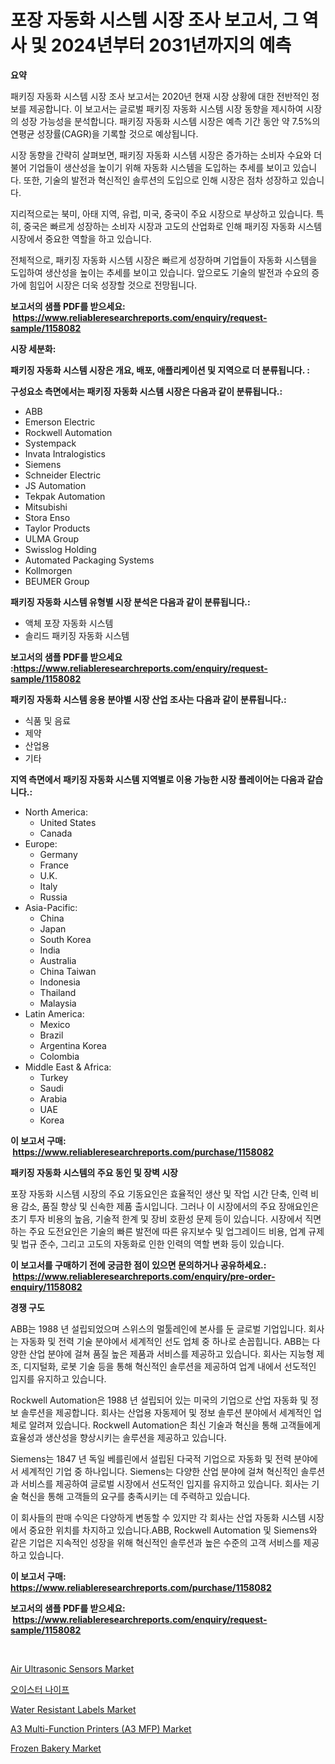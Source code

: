 <p><h1>포장 자동화 시스템 시장 조사 보고서, 그 역사 및 2024년부터 2031년까지의 예측</h1></p><p><strong>요약</strong></p>
<p><p>패키징 자동화 시스템 시장 조사 보고서는 2020년 현재 시장 상황에 대한 전반적인 정보를 제공합니다. 이 보고서는 글로벌 패키징 자동화 시스템 시장 동향을 제시하여 시장의 성장 가능성을 분석합니다. 패키징 자동화 시스템 시장은 예측 기간 동안 약 7.5%의 연평균 성장률(CAGR)을 기록할 것으로 예상됩니다.</p><p>시장 동향을 간략히 살펴보면, 패키징 자동화 시스템 시장은 증가하는 소비자 수요와 더불어 기업들이 생산성을 높이기 위해 자동화 시스템을 도입하는 추세를 보이고 있습니다. 또한, 기술의 발전과 혁신적인 솔루션의 도입으로 인해 시장은 점차 성장하고 있습니다.</p><p>지리적으로는 북미, 아태 지역, 유럽, 미국, 중국이 주요 시장으로 부상하고 있습니다. 특히, 중국은 빠르게 성장하는 소비자 시장과 고도의 산업화로 인해 패키징 자동화 시스템 시장에서 중요한 역할을 하고 있습니다.</p><p>전체적으로, 패키징 자동화 시스템 시장은 빠르게 성장하며 기업들이 자동화 시스템을 도입하여 생산성을 높이는 추세를 보이고 있습니다. 앞으로도 기술의 발전과 수요의 증가에 힘입어 시장은 더욱 성장할 것으로 전망됩니다.</p></p>
<p><strong>보고서의 샘플 PDF를 받으세요: &nbsp;<a href="https://www.reliableresearchreports.com/enquiry/request-sample/1158082">https://www.reliableresearchreports.com/enquiry/request-sample/1158082</a></strong></p>
<p><strong>시장 세분화:</strong></p>
<p><strong> 패키징 자동화 시스템 시장은 개요, 배포, 애플리케이션 및 지역으로 더 분류됩니다. :</strong></p>
<p><strong>구성요소 측면에서는 패키징 자동화 시스템 시장은 다음과 같이 분류됩니다.:</strong></p>
<p><ul><li>ABB</li><li>Emerson Electric</li><li>Rockwell Automation</li><li>Systempack</li><li>Invata Intralogistics</li><li>Siemens</li><li>Schneider Electric</li><li>JS Automation</li><li>Tekpak Automation</li><li>Mitsubishi</li><li>Stora Enso</li><li>Taylor Products</li><li>ULMA Group</li><li>Swisslog Holding</li><li>Automated Packaging Systems</li><li>Kollmorgen</li><li>BEUMER Group</li></ul></p>
<p><strong> 패키징 자동화 시스템 유형별 시장 분석은 다음과 같이 분류됩니다.:</strong></p>
<p><ul><li>액체 포장 자동화 시스템</li><li>솔리드 패키징 자동화 시스템</li></ul></p>
<p><strong>보고서의 샘플 PDF를 받으세요 :<a href="https://www.reliableresearchreports.com/enquiry/request-sample/1158082">https://www.reliableresearchreports.com/enquiry/request-sample/1158082</a></strong></p>
<p><strong> 패키징 자동화 시스템 응용 분야별 시장 산업 조사는 다음과 같이 분류됩니다.:</strong></p>
<p><ul><li>식품 및 음료</li><li>제약</li><li>산업용</li><li>기타</li></ul></p>
<p><strong>지역 측면에서 패키징 자동화 시스템 지역별로 이용 가능한 시장 플레이어는 다음과 같습니다.:</strong></p>
<p><ul>
    <li>
        North America:
        <ul>
            <li>United States</li>
            <li>Canada</li>
        </ul>
    </li>
    <li>
        Europe:
        <ul>
            <li>Germany</li>
            <li>France</li>
            <li>U.K.</li>
            <li>Italy</li>
            <li>Russia</li>
        </ul>
    </li>
    <li>
        Asia-Pacific:
        <ul>
            <li>China</li>
            <li>Japan</li>
            <li>South Korea</li>
            <li>India</li>
            <li>Australia</li>
            <li>China Taiwan</li>
            <li>Indonesia</li>
            <li>Thailand</li>
            <li>Malaysia</li>
        </ul>
    </li>
    <li>
        Latin America:
        <ul>
            <li>Mexico</li>
            <li>Brazil</li>
            <li>Argentina Korea</li>
            <li>Colombia</li>
        </ul>
    </li>
    <li>
        Middle East & Africa:
        <ul>
            <li>Turkey</li>
            <li>Saudi</li>
            <li>Arabia</li>
            <li>UAE</li>
            <li>Korea</li>
        </ul>
    </li>
    </ul></p>
<p><strong>이 보고서 구매: &nbsp;<a href="https://www.reliableresearchreports.com/purchase/1158082">https://www.reliableresearchreports.com/purchase/1158082</a></strong></p>
<p><strong>패키징 자동화 시스템의 주요 동인 및 장벽 시장</strong></p>
<p><p>포장 자동화 시스템 시장의 주요 기동요인은 효율적인 생산 및 작업 시간 단축, 인력 비용 감소, 품질 향상 및 신속한 제품 출시입니다. 그러나 이 시장에서의 주요 장애요인은 초기 투자 비용의 높음, 기술적 한계 및 장비 호환성 문제 등이 있습니다. 시장에서 직면하는 주요 도전요인은 기술의 빠른 발전에 따른 유지보수 및 업그레이드 비용, 업계 규제 및 법규 준수, 그리고 고도의 자동화로 인한 인력의 역할 변화 등이 있습니다.</p></p>
<p><strong>이 보고서를 구매하기 전에 궁금한 점이 있으면 문의하거나 공유하세요.: &nbsp;<a href="https://www.reliableresearchreports.com/enquiry/pre-order-enquiry/1158082">https://www.reliableresearchreports.com/enquiry/pre-order-enquiry/1158082</a></strong></p>
<p><strong>경쟁 구도</strong></p>
<p><p>ABB는 1988 년 설립되었으며 스위스의 멀툴레인에 본사를 둔 글로벌 기업입니다. 회사는 자동화 및 전력 기술 분야에서 세계적인 선도 업체 중 하나로 손꼽힙니다. ABB는 다양한 산업 분야에 걸쳐 품질 높은 제품과 서비스를 제공하고 있습니다. 회사는 지능형 제조, 디지털화, 로봇 기술 등을 통해 혁신적인 솔루션을 제공하여 업계 내에서 선도적인 입지를 유지하고 있습니다.</p><p>Rockwell Automation은 1988 년 설립되어 있는 미국의 기업으로 산업 자동화 및 정보 솔루션을 제공합니다. 회사는 산업용 자동제어 및 정보 솔루션 분야에서 세계적인 업체로 알려져 있습니다. Rockwell Automation은 최신 기술과 혁신을 통해 고객들에게 효율성과 생산성을 향상시키는 솔루션을 제공하고 있습니다.</p><p>Siemens는 1847 년 독일 베를린에서 설립된 다국적 기업으로 자동화 및 전력 분야에서 세계적인 기업 중 하나입니다. Siemens는 다양한 산업 분야에 걸쳐 혁신적인 솔루션과 서비스를 제공하여 글로벌 시장에서 선도적인 입지를 유지하고 있습니다. 회사는 기술 혁신을 통해 고객들의 요구를 충족시키는 데 주력하고 있습니다.</p><p>이 회사들의 판매 수익은 다양하게 변동할 수 있지만 각 회사는 산업 자동화 시스템 시장에서 중요한 위치를 차지하고 있습니다.ABB, Rockwell Automation 및 Siemens와 같은 기업은 지속적인 성장을 위해 혁신적인 솔루션과 높은 수준의 고객 서비스를 제공하고 있습니다.</p></p>
<p><strong>이 보고서 구매: &nbsp; <a href="https://www.reliableresearchreports.com/purchase/1158082">https://www.reliableresearchreports.com/purchase/1158082</a></strong></p>
<p><strong>보고서의 샘플 PDF를 받으세요: &nbsp;<a href="https://www.reliableresearchreports.com/enquiry/request-sample/1158082">https://www.reliableresearchreports.com/enquiry/request-sample/1158082</a></strong><strong></strong></p>
<p>&nbsp;</p>
<p><p><a href="https://issuu.com/reportprime-2/docs/air-ultrasonic-sensors-market-size-2030.pptx">Air Ultrasonic Sensors Market</a></p><p><a href="https://github.com/vskv4779xr1/Market-Research-Report-List-1/blob/main/4848626191127.md">오이스터 나이프</a></p><p><a href="https://mire-aunt-385.notion.site/Global-Water-Resistant-Labels-Market-Size-and-Market-Trends-Insights-and-Projections-from-2024-to-2-050d38da4b794367ba2b482a5875a157">Water Resistant Labels Market</a></p><p><a href="https://issuu.com/reportprime-2/docs/a3-multi-function-printers-a3-mfp-market-size-2030">A3 Multi-Function Printers (A3 MFP) Market</a></p><p><a href="https://view.publitas.com/reportprime-1/frozen-bakery-market-offers-provide-insightful-data-for-the-time-period-from-2024-to-2031-and-also-provide-analysis-based-on-application-type-and-region/">Frozen Bakery Market</a></p></p>